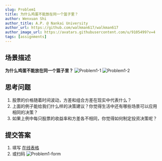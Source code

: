 ```yaml
---
slug: Problem1
title: 为什么鸡蛋不能放在同一个篮子里？
author: Wenxuan Shi
author_title: A.P. @ Nankai University
author_url: https://github.com/walkman617/walkman617
author_image_url: https://avatars.githubusercontent.com/u/9105499?v=4
tags: [assignments]
---
```


## 场景描述
**为什么鸡蛋不能放在同一个篮子里？**
![Problem1-1](/img/tutorial/Problem1-1.png) 
![Problem1-2](/img/tutorial/Problem1-2.png) 

## 思考问题
1.	股票的价格随着时间波动，方差和组合方差在现实中代表什么？
2.	上面的例子能给我们什么样的决策建议？你觉得生活中还有哪些场景可以应用相同的决策？
3.	如果上例中每只股票的收益率和方差各不相同，你觉得如何制定投资决策呢？

## 提交答案
1. 填写 [在线表格](https://docs.qq.com/form/page/DYmlqb2h0VEVjR1FU)
2. 或扫码
![Problem1-form](/img/tutorial/Problem1-form.png) 

